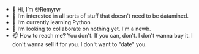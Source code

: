 - 👋 Hi, I’m @Remyrw
- 👀 I’m interested in all sorts of stuff that doesn't need to be datamined.
- 🌱 I’m currently learning Python
- 💞️ I’m looking to collaborate on nothing yet. I'm a newb.
- 📫 How to reach me? You don't. If you can, don't. I don't wanna buy it. I don't wanna sell it for you. I don't want to "date" you. 

<!---
Remyrw/Remyrw is a ✨ special ✨ repository because its `README.md` (this file) appears on your GitHub profile.
You can click the Preview link to take a look at your changes.
--->
